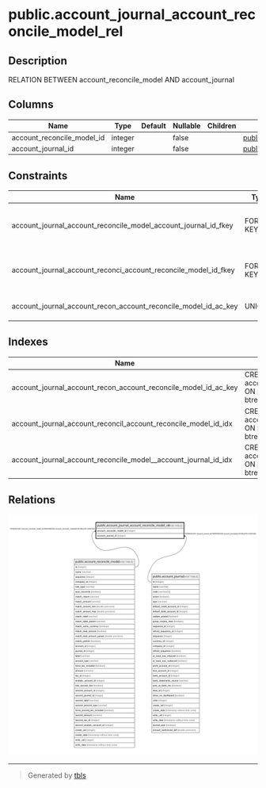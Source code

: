 # public.account_journal_account_reconcile_model_rel

## Description

RELATION BETWEEN account_reconcile_model AND account_journal

## Columns

| Name | Type | Default | Nullable | Children | Parents | Comment |
| ---- | ---- | ------- | -------- | -------- | ------- | ------- |
| account_reconcile_model_id | integer |  | false |  | [public.account_reconcile_model](public.account_reconcile_model.md) |  |
| account_journal_id | integer |  | false |  | [public.account_journal](public.account_journal.md) |  |

## Constraints

| Name | Type | Definition |
| ---- | ---- | ---------- |
| account_journal_account_reconcile_model_account_journal_id_fkey | FOREIGN KEY | FOREIGN KEY (account_journal_id) REFERENCES account_journal(id) ON DELETE CASCADE |
| account_journal_account_reconci_account_reconcile_model_id_fkey | FOREIGN KEY | FOREIGN KEY (account_reconcile_model_id) REFERENCES account_reconcile_model(id) ON DELETE CASCADE |
| account_journal_account_recon_account_reconcile_model_id_ac_key | UNIQUE | UNIQUE (account_reconcile_model_id, account_journal_id) |

## Indexes

| Name | Definition |
| ---- | ---------- |
| account_journal_account_recon_account_reconcile_model_id_ac_key | CREATE UNIQUE INDEX account_journal_account_recon_account_reconcile_model_id_ac_key ON public.account_journal_account_reconcile_model_rel USING btree (account_reconcile_model_id, account_journal_id) |
| account_journal_account_reconcil_account_reconcile_model_id_idx | CREATE INDEX account_journal_account_reconcil_account_reconcile_model_id_idx ON public.account_journal_account_reconcile_model_rel USING btree (account_reconcile_model_id) |
| account_journal_account_reconcile_model__account_journal_id_idx | CREATE INDEX account_journal_account_reconcile_model__account_journal_id_idx ON public.account_journal_account_reconcile_model_rel USING btree (account_journal_id) |

## Relations

![er](public.account_journal_account_reconcile_model_rel.svg)

---

> Generated by [tbls](https://github.com/k1LoW/tbls)
